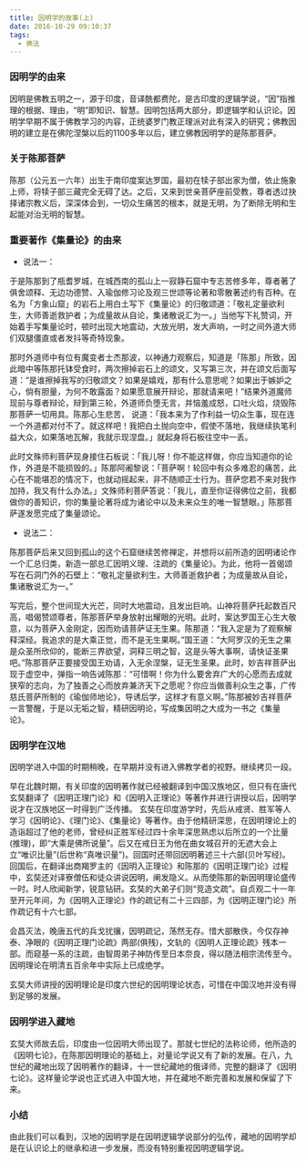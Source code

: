 ```yaml
---
title: 因明学的故事(上)
date: 2016-10-29 09:10:37
tags:
  - 佛法
---
```



### 因明学的由来

因明是佛教五明之一，源于印度，音译酰都费陀，是古印度的逻辑学说，“因”指推理的根据、理由，“明”即知识、智慧。因明包括两大部分，即逻辑学和认识论。因明学早期不属于佛教学习的内容，正统婆罗门教正理派对此有深入的研究；佛教因明的建立是在佛陀涅槃以后的1100多年以后，建立佛教因明学的是陈那菩萨。

### 关于陈那菩萨

陈那（公元五一六年）出生于南印度案达罗国，最初在犊子部出家为僧，依止施象上师，将犊子部三藏完全无碍了达。之后，又来到世亲菩萨座前受教，尊者透过抉择诸宗教义后，深深体会到，一切众生痛苦的根本，就是无明，为了断除无明和生起能对治无明的智慧。

### 重要著作《集量论》的由来

- 说法一：

于是陈那到了瓶耆罗城，在城西南的孤山上一寂静石窟中专志苦修多年，尊者著了俱舍颂释、无边功德赞、入瑜伽修习论及观三世颂等论著和零散著述约有百种。在名为「方象山窟」的岩石上用白土写下《集量论》的归敬颂道：「敬礼定量欲利生，大师善逝救护者；为成量故从自论，集诸散说汇为一。」当他写下礼赞词，开始着手写集量论时，顿时出现大地震动，大放光明，发大声响，一时之间外道大师们双腿僵直或者发抖等奇特现象。

那时外道师中有位有魔变者士杰那波，以神通力观察后，知道是「陈那」所致，因此暗中等陈那托钵受食时，两次擦掉岩石上的颂文，又写第三次，并在颂文后面写道：“是谁擦掉我写的归敬颂文？如果是嬉戏，那有什么意思呢？如果出于嫉妒之心，倘有胆量，为何不敢露面？如果愿意展开辩论，那就请来吧！”结果外道魔师现前与尊者辩论，辩到第三轮，外道师负堕无言，并恼羞成怒，口吐火焰，烧毁陈那菩萨一切用具。陈那心生悲苦， 说道：「我本来为了作利益一切众生事，现在连一个外道都对付不了。就这样吧！我把白土抛向空中，假使不落地，我继续执笔利益大众，如果落地瓦解，我就示现涅盘。」就起身将石板往空中一丢。

此时文殊师利菩萨现身接住石板说：「我儿呀！你不能这样做，你应当知道你的论作，外道是不能损毁的。」陈那阿阇黎说：「菩萨啊！轮回中有众多难忍的痛苦，此心在不能堪忍的情况下，也就动摇起来，非不随顺正士行为。菩萨您若不来对我作加持，我又有什么办法。」文殊师利菩萨答说：「我儿，直至你证得佛位之前，我都做你的善知识，你的集量论著将成为诸论中以及未来众生的唯一智慧眼。」陈那菩萨遂发愿完成了集量颂论。

- 说法二：

陈那菩萨后来又回到孤山的这个石窟继续苦修禅定，并想将以前所造的因明诸论作一个汇总归类，新造一部总汇因明义理、注疏的《集量论》。为此，他将一首偈颂写在石洞门外的石壁上：“敬礼定量欲利生，大师善逝救护者；为成量故从自论，集诸散说汇为一。”

写完后，整个世间现大光芒，同时大地震动，且发出巨响。山神将菩萨托起数百尺高，唱偈赞颂尊者，陈那菩萨举身放射出耀眼的光明。此时，案达罗国王心生大敬意，以为菩萨入金刚定，因而劝请菩萨证无生果。陈那道：“我入定是为了观察解释深经。我追求的是大乘正觉，而不是无生果啊。”国王道：“大阿罗汉的无生之果是众圣所欣仰的，能断三界欲望，洞释三明之智，这是头等大事啊，请快证圣果吧。”陈那菩萨正要接受国王劝请，入无余涅槃，证无生圣果。此时，妙吉祥菩萨出现于虚空中，弹指一响告诫陈那：“可惜啊！你为什么要舍弃广大的心愿而去成就狭窄的志向，为了独善之心而放弃兼济天下之愿呢？你应当做善利众生之事，广传慈氏菩萨所制的《瑜伽师地论》，导诱后学，这样才有意义啊。”陈那被妙吉祥菩萨一言警醒，于是以无垢之智，精研因明论，写成集因明之大成为一书之《集量论》。

### 因明学在汉地

因明学进入中国的时期稍晚，在早期并没有进入佛教学者的视野。继续拷贝一段。

早在北魏时期，有关印度的因明著作就已经被翻译到中国汉族地区，但只有在唐代玄奘翻译了《因明正理门论》和《因明入正理论》等著作并进行讲授以后，因明学说才在汉族地区一时得到广泛传播。
玄奘在印度游学时，先后从戒贤、胜军等人学习《因明论》、《理门论》、《集量论》等著作。由于他精研深思，在因明理论上的造诣超过了他的老师，曾经纠正胜军经过四十余年深思熟虑以后所立的一个比量(推理)，即“大乘是佛所说量”。后又在戒日王为他在曲女城召开的无遮大会上立“唯识比量”(后世称“真唯识量”)。回国时还带回因明著述三十六部(贝叶写经)。
回国后，在翻译出商羯罗主的《因明入正理论》和陈那的《因明正理门论》过程中，玄奘还对译寮僧伍和徒众讲说因明，阐发隐义。从而使陈那的新因明理论盛传一时。时人欣闻新学，锐意钻研。玄奘的大弟子们则“竞造文疏”。自贞观二十一年至开元年间，为《因明入正理论》作的疏记有二十三四部，为《因明正理门论》所作疏记有十六七部。

会昌灭法，晚唐五代的兵戈扰攘，因明疏记，荡然无存。惜大部散佚，今仅存神泰、净眼的《因明正理门论疏》两部(俱残)，文轨的《因明人正理论疏》残本一部。而窥基一系的注疏，由智周弟子神防传至日本奈良，得以随法相宗流传至今。因明理论在明清五百余年中实际上已成绝学。

玄奘大师讲授的因明理论是印度六世纪的因明理论状态，可惜在中国汉地并没有得到足够的发展。

### 因明学进入藏地

玄奘大师故去后，印度由一位因明大师出现了。那就七世纪的法称论师，他所造的《因明七论》，在陈那因明理论的基础上，对量论学说又有了新的发展。在八，九世纪的藏地出现了因明著作的翻译，十一世纪藏地的俄译师，完整的翻译了《因明七论》。这样量论学说也正式进入中国大地，并在藏地不断完善和发展和保留了下来。

### 小结

由此我们可以看到，汉地的因明学是在因明逻辑学说部分的弘传，藏地的因明学却是在认识论上的继承和进一步发展，而没有特别重视因明逻辑学说。